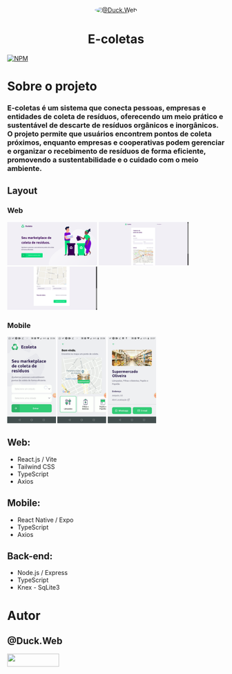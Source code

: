 <p align="center">
   <a href="https://github.com/ikaro-developer">
    <img style="border-radius: 50%; overflow: hidden; width: 140px; height: 140px;" src="https://avatars.githubusercontent.com/u/167935329?v=4" alt="@Duck.Web" >
  </a>
  <h1 align="center">E-coletas</h1>
</p>

[![NPM](https://img.shields.io/npm/l/react)](https://github.com/duck-developer/E-coletas/blob/main/LICENSE)

# Sobre o projeto

### E-coletas é um sistema que conecta pessoas, empresas e entidades de coleta de resíduos, oferecendo um meio prático e sustentável de descarte de resíduos orgânicos e inorgânicos. O projeto permite que usuários encontrem pontos de coleta próximos, enquanto empresas e cooperativas podem gerenciar e organizar o recebimento de resíduos de forma eficiente, promovendo a sustentabilidade e o cuidado com o meio ambiente.

## Layout

### Web

<img src="./web/readme/image 1.png" alt="@duck_web" height="100">
<img src="./web/readme/image 2.png" alt="@duck_web" height="100">
<img src="./web/readme/image 3.png" alt="@duck_web" height="100">

### Mobile

<img src="./mobile/readme/image 1.jpeg" alt="@duck_web" height="200">
<img src="./mobile/readme/image 2.png" alt="@duck_web" height="200">
<img src="./mobile/readme/image 3.jpeg" alt="@duck_web" height="200">

## Web:

- React.js / Vite
- Tailwind CSS
- TypeScript
- Axios

## Mobile:

- React Native / Expo
- TypeScript
- Axios

## Back-end:

- Node.js / Express
- TypeScript
- Knex - SqLite3

# Autor

## @Duck.Web

<!-- INSTAGRAM -->
<p align="left">
<a href="https://www.instagram.com/duck.web/" target="blank"><img align="center" src="https://img.shields.io/badge/Instagram-E4405F?style=for-the-badge&logo=instagram&logoColor=white" height="30" width="120"/></a>
</p>

